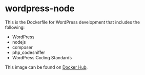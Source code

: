 # wordpress-node

This is the Dockerfile for WordPress development that includes the following:

- WordPress
- nodejs
- composer
- php_codesniffer
- WordPress Coding Standards

This image can be found on [Docker Hub](https://hub.docker.com/r/hyettdotme/wordpress-node/).
